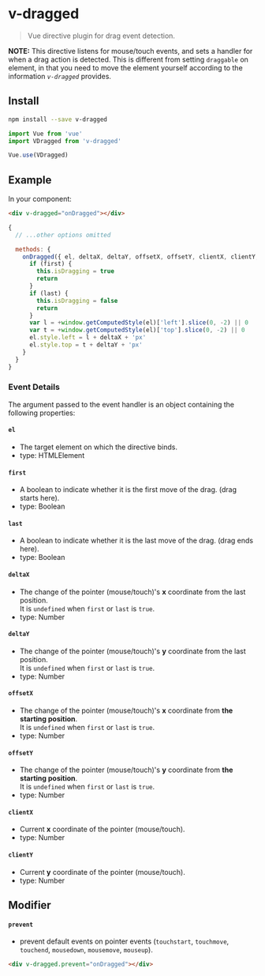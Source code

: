 # v-dragged
> Vue directive plugin for drag event detection.

**NOTE:** This directive listens for mouse/touch events, and sets a handler for when a drag action is detected. This is different from setting `draggable` on element, in that you need to move the element yourself according to the information *`v-dragged`* provides.


## Install

```bash
npm install --save v-dragged
```
```js
import Vue from 'vue'
import VDragged from 'v-dragged'

Vue.use(VDragged) 
```

## Example

In your component:

```html
<div v-dragged="onDragged"></div>
```
```js
{
  // ...other options omitted

  methods: {
    onDragged({ el, deltaX, deltaY, offsetX, offsetY, clientX, clientY, first, last }) {
      if (first) {
        this.isDragging = true
        return
      }
      if (last) {
        this.isDragging = false
        return
      }
      var l = +window.getComputedStyle(el)['left'].slice(0, -2) || 0
      var t = +window.getComputedStyle(el)['top'].slice(0, -2) || 0
      el.style.left = l + deltaX + 'px'
      el.style.top = t + deltaY + 'px'
    }
  }
}
```

### Event Details

The argument passed to the event handler is an object containing the following properties:

#### `el`
- The target element on which the directive binds.
- type: HTMLElement

#### `first`
- A boolean to indicate whether it is the first move of the drag. (drag starts here).
- type: Boolean

#### `last`
- A boolean to indicate whether it is the last move of the drag. (drag ends here).
- type: Boolean

#### `deltaX`
- The change of the pointer (mouse/touch)'s **x** coordinate from the last position.<br>
  It is `undefined` when `first` or `last` is `true`.
- type: Number

#### `deltaY`
- The change of the pointer (mouse/touch)'s **y** coordinate from the last position.<br>
  It is `undefined` when `first` or `last` is `true`.
- type: Number

#### `offsetX`
- The change of the pointer (mouse/touch)'s **x** coordinate from **the starting position**.<br>
  It is `undefined` when `first` or `last` is `true`.
- type: Number

#### `offsetY`
- The change of the pointer (mouse/touch)'s **y** coordinate from **the starting position**.<br>
  It is `undefined` when `first` or `last` is `true`.
- type: Number

#### `clientX`
- Current **x** coordinate of the pointer (mouse/touch).
- type: Number

#### `clientY`
- Current **y** coordinate of the pointer (mouse/touch).
- type: Number


## Modifier

#### `prevent`
- prevent default events on pointer events (`touchstart`, `touchmove`, `touchend`, `mousedown`, `mousemove`, `mouseup`).

```html
<div v-dragged.prevent="onDragged"></div>
```
